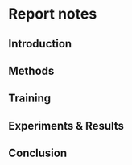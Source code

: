 # Report notes

## Introduction


## Methods


## Training


## Experiments & Results


## Conclusion
